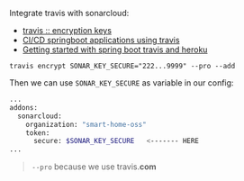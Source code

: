 Integrate travis with sonarcloud:
- [travis :: encryption keys](https://docs.travis-ci.com/user/encryption-keys/)
- [CI/CD springboot applications using travis](https://sivalabs.in/2018/01/ci-cd-springboot-applications-using-travis-ci/)
- [Getting started with spring boot travis and heroku](https://medium.com/@felippepuhle/getting-started-with-spring-boot-travis-and-heroku-4562a723fd0e)

`travis encrypt SONAR_KEY_SECURE="222...9999" --pro --add`

Then we can use `SONAR_KEY_SECURE` as variable in our config:
```bash
...
addons:
  sonarcloud:
    organization: "smart-home-oss"
    token:
      secure: $SONAR_KEY_SECURE   <------- HERE
...
```

> `--pro` because we use travis.__com__ 